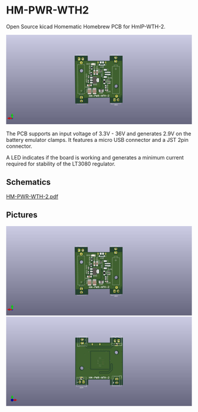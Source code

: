 # HM-PWR-WTH2

Open Source kicad Homematic Homebrew PCB for HmIP-WTH-2.

![](./HM-PWR-WTH-2/HM-PWR-WTH-2_back.jpg?raw=true "PCB")

The PCB supports an input voltage of 3.3V - 36V and generates 2.9V on the
battery emulator clamps. It features a micro USB connector and a JST 2pin
connector.

A LED indicates if the board is working and generates a minimum current
required for stability of the LT3080 regulator.

## Schematics

[HM-PWR-WTH-2.pdf](./HM-PWR-WTH-2/HM-PWR-WTH-2.pdf)

## Pictures

![PCB back](./HM-PWR-WTH-2/HM-PWR-WTH-2_back.jpg?raw=true "PCB")
![PCB front](./HM-PWR-WTH-2/HM-PWR-WTH-2_front.jpg?raw=true "PCB")

